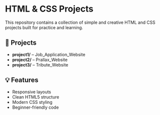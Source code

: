 # HTML & CSS Projects

This repository contains a collection of simple and creative HTML and CSS projects built for practice and learning.

## 📁 Projects

- **project1/** – Job_Application_Website
- **project2/** – Prallax_Website
- **project3/** – Tribute_Website

## 💡 Features

- Responsive layouts
- Clean HTML5 structure
- Modern CSS styling
- Beginner-friendly code
